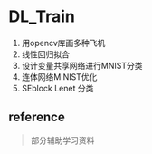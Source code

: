 # DL_Train

1. 用opencv库画多种飞机
2. 线性回归拟合
3. 设计变量共享网络进行MNIST分类
4. 连体网络MINIST优化
5. SEblock Lenet 分类

## reference
> 部分辅助学习资料
